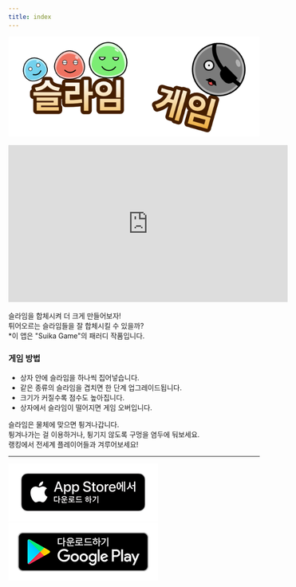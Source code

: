 ```yaml
---
title: index
---
```


![top banner](img_app_logo.kr.png)

<iframe width="560" height="315" src="https://www.youtube.com/embed/kv0D300wTcI?si=a_E-5Y_9oz5GCEBp" title="YouTube video player" frameborder="0" allow="accelerometer; autoplay; clipboard-write; encrypted-media; gyroscope; picture-in-picture; web-share" allowfullscreen></iframe>

슬라임을 합체시켜 더 크게 만들어보자!<br>
튀어오르는 슬라임들을 잘 합체시킬 수 있을까?<br>
*이 앱은 "Suika Game"의 패러디 작품입니다.<br>

### 게임 방법
- 상자 안에 슬라임을 하나씩 집어넣습니다.
- 같은 종류의 슬라임을 겹치면 한 단계 업그레이드됩니다.
- 크기가 커질수록 점수도 높아집니다.
- 상자에서 슬라임이 떨어지면 게임 오버입니다.

슬라임은 물체에 맞으면 튕겨나갑니다.<br>
튕겨나가는 걸 이용하거나, 튕기지 않도록 구멍을 염두에 둬보세요.<br>
랭킹에서 전세계 플레이어들과 겨루어보세요!<br>

-------

[![App store link](img_appstore_banner.ko.png#imgleft)](https://itunes.apple.com/kr/app/id6470967530?mt=8)[![Google Play link](img_google-play-badge.ko.png#imgleft)](https://play.google.com/store/apps/details?id=jp.hyoromo.slimegame)
<div class="clear clear_box"></div>